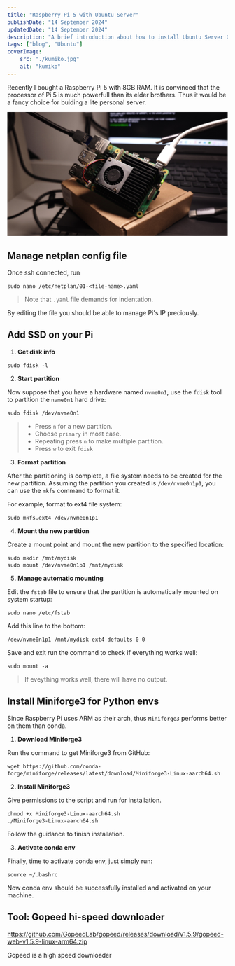 ```yaml
---
title: "Raspberry Pi 5 with Ubuntu Server"
publishDate: "14 September 2024"
updatedDate: "14 September 2024"
description: "A brief introduction about how to install Ubuntu Server 0n Raspberry Pi 5, set up envs, and deploy servers."
tags: ["blog", "Ubuntu"]
coverImage:
    src: "./kumiko.jpg"
    alt: "kumiko"
---
```

Recently I bought a Raspberry Pi 5 with 8GB RAM. It is convinced that the processor of Pi 5 is much powerfull than its elder brothers. Thus it would be a fancy choice for buiding a lite personal server.

![Raspberry Pi 5](./pi-init.jpg)

## Manage netplan config file

Once ssh connected, run

```{Bash}
sudo nano /etc/netplan/01-<file-name>.yaml
```

 > Note that `.yaml` file demands for indentation.

By editing the file you should be able to manage Pi's IP preciously.

## Add SSD on your Pi

1. **Get disk info**

```{bash}
sudo fdisk -l
```

2. **Start partition**

Now suppose that you have a hardware named `nvme0n1`, use the `fdisk` tool to partition the `nvme0n1` hard drive:

```{Bash}
sudo fdisk /dev/nvme0n1
```

>- Press `n` for a new partition.
>- Choose `primary` in most case.
>- Repeating press `n` to make multiple partition.
>- Press `w` to exit `fdisk`
  
3. **Format partition**

After the partitioning is complete, a file system needs to be created for the new partition. Assuming the partition you created is `/dev/nvme0n1p1`, you can use the `mkfs` command to format it.

For example, format to ext4 file system:

```{bash}
sudo mkfs.ext4 /dev/nvme0n1p1
```

4. **Mount the new partition**

Create a mount point and mount the new partition to the specified location:

```{bash}
sudo mkdir /mnt/mydisk
sudo mount /dev/nvme0n1p1 /mnt/mydisk
```

5. **Manage automatic mounting**

Edit the `fstab` file to ensure that the partition is automatically mounted on system startup:

```{bash}
sudo nano /etc/fstab
```

Add this line to the bottom:

```{text}
/dev/nvme0n1p1 /mnt/mydisk ext4 defaults 0 0
```

Save and exit run the command to check if everything works well:

```{bash}
sudo mount -a
```

 > If eveything works well, there will have no output.

## Install Miniforge3 for Python envs

Since Raspberry Pi uses ARM as their arch, thus `Miniforge3` performs better on them than conda.

1. **Download Miniforge3**

Run the command to get Miniforge3 from GitHub:

```{Bash}
wget https://github.com/conda-forge/miniforge/releases/latest/download/Miniforge3-Linux-aarch64.sh

```

2. **Install Miniforge3**

Give permissions to the script and run for installation.

```{Bash}
chmod +x Miniforge3-Linux-aarch64.sh
./Miniforge3-Linux-aarch64.sh
```

Follow the guidance to finish installation.

3. **Activate conda env**

Finally, time to activate conda env, just simply run:

```{bash}
source ~/.bashrc
```

Now conda env should be successfully installed and activated on your machine.

## Tool: Gopeed hi-speed downloader

https://github.com/GopeedLab/gopeed/releases/download/v1.5.9/gopeed-web-v1.5.9-linux-arm64.zip

Gopeed is a high speed downloader